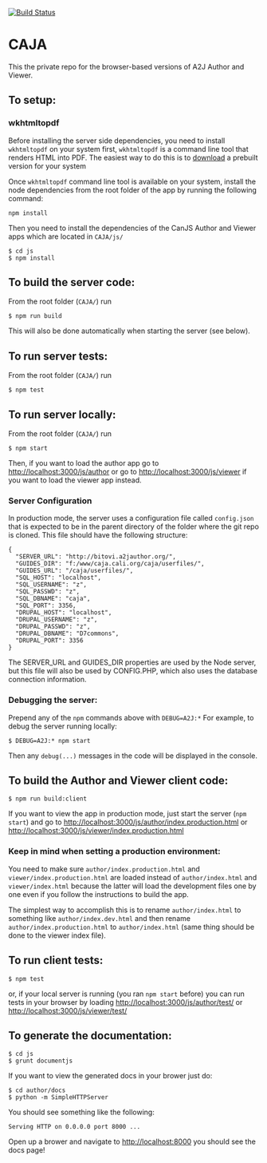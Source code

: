 [![Build Status](https://api.travis-ci.com/CCALI/CAJA.svg?token=CrXpSAsYvh8VrmswxMau&branch=bitovi)](https://magnum.travis-ci.com/CCALI/CAJA/)

CAJA
====

This the private repo for the browser-based versions of A2J Author and Viewer.

## To setup:

### wkhtmltopdf

Before installing the server side dependencies, you need to install `wkhtmltopdf`
on your system first, `wkhtmltopdf` is a command line tool that renders HTML into PDF. The
easiest way to do this is to [download](http://wkhtmltopdf.org/downloads.html#stable) a
prebuilt version for your system

Once `wkhtmltopdf` command line tool is available on your system, install the
node dependencies from the root folder of the app by running the following command:

```
npm install
```

Then you need to install the dependencies of the CanJS Author and Viewer apps
which are located in `CAJA/js/`

```
$ cd js
$ npm install
```


## To build the server code:

From the root folder (`CAJA/`) run
```
$ npm run build
```
This will also be done automatically when starting the server (see below).


## To run server tests:

From the root folder (`CAJA/`) run
```
$ npm test
```


## To run server locally:

From the root folder (`CAJA/`) run

```
$ npm start
```

Then, if you want to load the author app go to
[http://localhost:3000/js/author](http://localhost:3000/js/author) or go to
[http://localhost:3000/js/viewer](http://localhost:3000/js/viewer) if you want
to load the viewer app instead.

### Server Configuration

In production mode, the server uses a configuration file called `config.json`
that is expected to be in the parent directory of the folder where the git repo
is cloned. This file should have the following structure:
```
{
  "SERVER_URL": "http://bitovi.a2jauthor.org/",
  "GUIDES_DIR": "f:/www/caja.cali.org/caja/userfiles/",
  "GUIDES_URL": "/caja/userfiles/",
  "SQL_HOST": "localhost",
  "SQL_USERNAME": "z",
  "SQL_PASSWD": "z",
  "SQL_DBNAME": "caja",
  "SQL_PORT": 3356,
  "DRUPAL_HOST": "localhost",
  "DRUPAL_USERNAME": "z",
  "DRUPAL_PASSWD": "z",
  "DRUPAL_DBNAME": "D7commons",
  "DRUPAL_PORT": 3356
}
```
The SERVER_URL and GUIDES_DIR properties are used by the Node server, but
this file will also be used by CONFIG.PHP, which also uses the database
connection information.

### Debugging the server:

Prepend any of the `npm` commands above with `DEBUG=A2J:*`
For example, to debug the server running locally:
```
$ DEBUG=A2J:* npm start
```
Then any `debug(...)` messages in the code will be displayed in the console.


## To build the Author and Viewer client code:

```
$ npm run build:client
```

If you want to view the app in production mode, just start the server (`npm start`)
and go to [http://localhost:3000/js/author/index.production.html](http://localhost:3000/js/author/index.production.html)
or [http://localhost:3000/js/viewer/index.production.html](http://localhost:3000/js/viewer/index.production.html)


### Keep in mind when setting a production environment:

You need to make sure `author/index.production.html` and `viewer/index.production.html` are loaded instead of `author/index.html` and `viewer/index.html` because the latter will load the development files one by one even if you follow the instructions to build the app.

The simplest way to accomplish this is to rename `author/index.html` to something like `author/index.dev.html` and then rename `author/index.production.html` to `author/index.html` (same thing should be done to the viewer index file).


## To run client tests:

```
$ npm test
```

or, if your local server is running (you ran `npm start` before) you can run tests in your browser
by loading [http://localhost:3000/js/author/test/](http://localhost:3000/js/author/test/) or
[http://localhost:3000/js/viewer/test/](http://localhost:3000/js/viewer/test/)


## To generate the documentation:

```
$ cd js
$ grunt documentjs
```

If you want to view the generated docs in your brower just do:

```
$ cd author/docs
$ python -m SimpleHTTPServer
```

You should see something like the following:

`Serving HTTP on 0.0.0.0 port 8000 ...`

Open up a brower and navigate to [http://localhost:8000](http://localhost:8000)
you should see the docs page!

